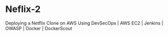 # Neflix-2
Deploying a Netflix Clone on AWS Using DevSecOps | AWS EC2 | Jenkins | OWASP | Docker | DockerScout
